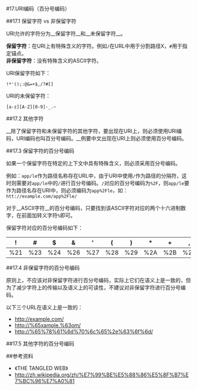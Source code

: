 #17.URI编码（百分号编码）
  
##17.1 保留字符 vs 非保留字符
  
URI允许的字符分为__保留字符__和__未保留字符__。

__保留字符__：在URI上有特殊含义的字符。例如`/`在URL中用于分割路径X，`#`用于指定锚点。<br>
__非保留字符__：没有特殊含义的ASCII字符。

URI保留字符如下：

```
!*'();:@&=+$,/?#[] 
```

URI的未保留字符：

```
[a-z][A-Z][0-9]-_.~
```

##17.2 其他字符

__除了保留字符和未保留字符的其他字符，要出现在URI上，则必须使用URI编码，URI编码也叫百分号编码。__例要中文出现在URI上则必须使用百分号编码。

##17.3 保留字符的百分号编码

如果一个保留字符在特定的上下文中具有特殊含义，则必须采用百分号编码。

例如：`app/le`作为路径名称存在URL中，由于URI中使用`/`作为路径的分隔符，这时则需要对`app/le`中的`/`进行百分号编码。`/`对应的百分号编码为`%2F`，则`app/le`要作为路径名存在URI中，则必须编码为`app%2Fle`，如：`htt://example.com/app%2Fle/`

对于__ASCII字符__的百分号编码，只要找到该ASCII字符对应的两个十六进制数字，在前面加转义字符`%`即可。

保留字符对应的百分号编码如下：

!  |#  |$  |&  |'  |(  |)  |*  |+  |,  |/  |:  |;  |=  |?  |@  |[  |]
---|---|---|---|---|---|---|---|---|---|---|---|---|---|---|---|---|---
%21|%23|%24|%26|%27|%28|%29|%2A|%2B|%2C|%2F|%3A|%3B|%3D|%3F|%40|%5B|%5D

##17.4 非保留字符的百分号编码

原则上，不应该对非保留字符进行百分号编码，实际上它们在语义上是一致的，但为了减少字符上的传输以及语义上的可读性，不建议对非保留字符进行百分号编码。

以下三个URL在语义上是一致的：

  * <a target="_blank" href="http://example.com/">http://example.com/</a>
  * <a target="_blank" href="http://%65xample.%63om/">http://%65xample.%63om/</a>
  * <a target="_blank" href="http://%65%78%61%6d%70%6c%65%2e%63%6f%6d/">http://%65%78%61%6d%70%6c%65%2e%63%6f%6d/</a>



##17.5 其他字符的百分号编码

##参考资料
  * 《THE TANGLED WEB》
  * http://zh.wikipedia.org/zh/%E7%99%BE%E5%88%86%E5%8F%B7%E7%BC%96%E7%A0%81
  
